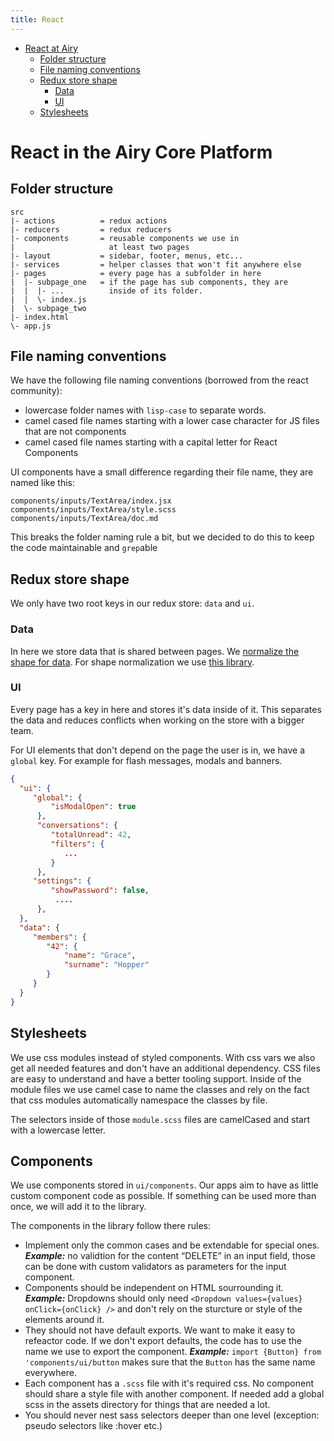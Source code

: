 ```yaml
---
title: React
---
```


- [React at Airy](#react-at-airy)
  - [Folder structure](#folder-structure)
  - [File naming conventions](#file-naming-conventions)
  - [Redux store shape](#redux-store-shape)
    - [Data](#data)
    - [UI](#ui)
  - [Stylesheets](#stylesheets)

# React in the Airy Core Platform

## Folder structure

```
src
|- actions          = redux actions
|- reducers         = redux reducers
|- components       = reusable components we use in
|                     at least two pages
|- layout           = sidebar, footer, menus, etc...
|- services         = helper classes that won't fit anywhere else
|- pages            = every page has a subfolder in here
|  |- subpage_one   = if the page has sub components, they are
|  |  |- ...          inside of its folder.
|  |  \- index.js
|  \- subpage_two
|- index.html
\- app.js
```

## File naming conventions

We have the following file naming conventions (borrowed from the react community):

* lowercase folder names with `lisp-case` to separate words.
* camel cased file names starting with a lower case character for JS files that are not components
* camel cased file names starting with a capital letter for React Components

UI components have a small difference regarding their file name, they are named like this:

```
components/inputs/TextArea/index.jsx
components/inputs/TextArea/style.scss
components/inputs/TextArea/doc.md
```

This breaks the folder naming rule a bit, but we decided to do this to keep the code maintainable and `grep`able

## Redux store shape

We only have two root keys in our redux store: `data` and `ui`.

### Data

In here we store data that is shared between pages. We [normalize the shape
for
data](https://redux.js.org/recipes/structuring-reducers/normalizing-state-shape).
For shape normalization we use [this
library](https://github.com/paularmstrong/normalizr).

### UI

Every page has a key in here and stores it's data inside of it. This separates
the data and reduces conflicts when working on the store with a bigger team.

For UI elements that don't depend on the page the user is in, we have a
`global` key. For example for flash messages, modals and banners.

```json
{
  "ui": {
     "global": {
         "isModalOpen": true
      },
      "conversations": {
         "totalUnread": 42,
         "filters": {
            ...
         }
      },
     "settings": {
         "showPassword": false,
          ....
      },
  },
  "data": {
     "members": {
        "42": {
            "name": "Grace",
            "surname": "Hopper"
        }
     }
  }
}
```

## Stylesheets

We use css modules instead of styled components. With css vars we also get all
needed features and don't have an additional dependency. CSS files are easy to
understand and have a better tooling support. Inside of the module files we
use camel case to name the classes and rely on the fact that css modules
automatically namespace the classes by file.

The selectors inside of those `module.scss` files are camelCased and start with
a lowercase letter.

## Components

We use components stored in `ui/components`. Our apps aim to have as little
custom component code as possible. If something can be used more than once, we
will add it to the library.

The components in the library follow there rules:

- Implement only the common cases and be extendable for special ones. ***Example:*** no validtion for the content “DELETE” in an input field, those can be done with custom validators as parameters for the input component.
- Components should be independent on HTML sourrounding it. ***Example:*** Dropdowns should only need `<Dropdown values={values} onClick={onClick} />` and don't rely on the sturcture or style of the elements around it.
- They should not have default exports. We want to make it easy to refeactor code. If we don't export defaults, the code has to use the name we use to export the component. ***Example:*** `import {Button} from 'components/ui/button` makes sure that the `Button` has the same name everywhere.
 - Each component has a `.scss` file with it's required css. No component should share a style file with another component. If needed add a global scss in the assets directory for things that are needed a lot.
- You should never nest sass selectors deeper than one level (exception: pseudo selectors like :hover etc.)

